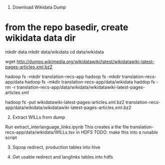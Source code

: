 1. Download Wikidata Dump

# from the repo basedir, create wikidata data dir
mkdir data
mkdir data/wikidata
cd data/wikidata

wget http://dumps.wikimedia.org/wikidatawiki/latest/wikidatawiki-latest-pages-articles.xml.bz2

hadoop fs -mkdir translation-recs-app
hadoop fs -mkdir translation-recs-app/data
hadoop fs -mkdir translation-recs-app/data/wikidata
haddop fs -rm -r translation-recs-app/data/wikidata/wikidatawiki-latest-pages-articles.xml

hadoop fs -put wikidatawiki-latest-pages-articles.xml.bz2 translation-recs-app/data/wikidata/wikidatawiki-latest-pages-articles.xml.bz2


2. Extract WILLs from dump

Run extract_interlanguage_links.ipynb
This creates a the file translation-recs-app/data/wikidata/WILLs.tsv in HDFS
TODO: make this into a runable script

3. Sqoop redirect, production tables into hive

4. Get usable redirect and langlinks tables into hdfs